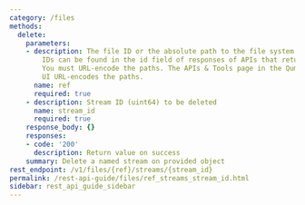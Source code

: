 ```yaml
---
category: /files
methods:
  delete:
    parameters:
    - description: The file ID or the absolute path to the file system object. File
        IDs can be found in the id field of responses of APIs that return file attributes.
        You must URL-encode the paths. The APIs & Tools page in the Qumulo Core Web
        UI URL-encodes the paths.
      name: ref
      required: true
    - description: Stream ID (uint64) to be deleted
      name: stream_id
      required: true
    response_body: {}
    responses:
    - code: '200'
      description: Return value on success
    summary: Delete a named stream on provided object
rest_endpoint: /v1/files/{ref}/streams/{stream_id}
permalink: /rest-api-guide/files/ref_streams_stream_id.html
sidebar: rest_api_guide_sidebar
---
```


